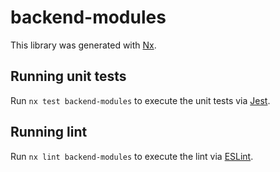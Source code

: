 # backend-modules

This library was generated with [Nx](https://nx.dev).

## Running unit tests

Run `nx test backend-modules` to execute the unit tests via [Jest](https://jestjs.io).

## Running lint

Run `nx lint backend-modules` to execute the lint via [ESLint](https://eslint.org/).
